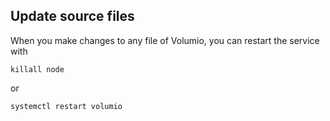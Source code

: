 ## Update source files

When you make changes to any file of Volumio, you can restart the service with

```shell
killall node
```

or

```shell
systemctl restart volumio
```
